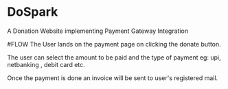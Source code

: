 # DoSpark


A Donation Website implementing Payment Gateway Integration


#FLOW
The User lands on the payment page on clicking the donate button.

The user can select the amount to be paid and the type of payment eg: upi, netbanking , debit card etc.


Once the payment is done an invoice will be sent to user's registered mail.
